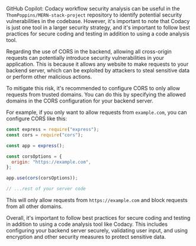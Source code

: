 GitHub Copilot: Codacy workflow security analysis can be useful in the `ThomPoppins/MERN-stack-project` repository to identify potential security vulnerabilities in the codebase. However, it's important to note that Codacy is just one tool in a larger security strategy, and it's important to follow best practices for secure coding and testing in addition to using a code analysis tool.

Regarding the use of CORS in the backend, allowing all cross-origin requests can potentially introduce security vulnerabilities in your application. This is because it allows any website to make requests to your backend server, which can be exploited by attackers to steal sensitive data or perform other malicious actions.

To mitigate this risk, it's recommended to configure CORS to only allow requests from trusted domains. You can do this by specifying the allowed domains in the CORS configuration for your backend server.

For example, if you only want to allow requests from `example.com`, you can configure CORS like this:

```javascript
const express = require("express");
const cors = require("cors");

const app = express();

const corsOptions = {
  origin: "https://example.com",
};

app.use(cors(corsOptions));

// ...rest of your server code
```

This will only allow requests from `https://example.com` and block requests from all other domains.

Overall, it's important to follow best practices for secure coding and testing in addition to using a code analysis tool like Codacy. This includes configuring your backend server securely, validating user input, and using encryption and other security measures to protect sensitive data.
